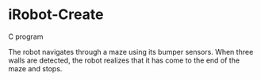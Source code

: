 # iRobot-Create
C program

The robot navigates through a maze using its bumper sensors. When three walls are detected, the robot realizes that it has come to the end of the maze and stops. 
